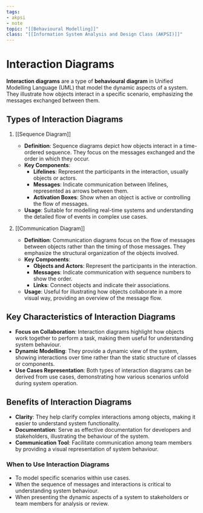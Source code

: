 ```yaml
---
tags:
- akpsi
- note
topic: "[[Behavioural Modelling]]"
class: "[[Information System Analysis and Design Class (AKPSI)]]" 
---
```


# Interaction Diagrams

**Interaction diagrams** are a type of **behavioural diagram** in Unified Modelling Language (UML) that model the dynamic aspects of a system. They illustrate how objects interact in a specific scenario, emphasizing the messages exchanged between them.

## Types of Interaction Diagrams

1. [[Sequence Diagram]]
    
    - **Definition**: Sequence diagrams depict how objects interact in a time-ordered sequence. They focus on the messages exchanged and the order in which they occur.
    - **Key Components**:
        - **Lifelines**: Represent the participants in the interaction, usually objects or actors.
        - **Messages**: Indicate communication between lifelines, represented as arrows between them.
        - **Activation Boxes**: Show when an object is active or controlling the flow of messages.
    - **Usage**: Suitable for modelling real-time systems and understanding the detailed flow of events in complex use cases.
2. [[Communication Diagram]]
    
    - **Definition**: Communication diagrams focus on the flow of messages between objects rather than the timing of those messages. They emphasize the structural organization of the objects involved.
    - **Key Components**:
        - **Objects and Actors**: Represent the participants in the interaction.
        - **Messages**: Indicate communication with sequence numbers to show the order.
        - **Links**: Connect objects and indicate their associations.
    - **Usage**: Useful for illustrating how objects collaborate in a more visual way, providing an overview of the message flow.

## Key Characteristics of Interaction Diagrams

- **Focus on Collaboration**: Interaction diagrams highlight how objects work together to perform a task, making them useful for understanding system behaviour.
- **Dynamic Modelling**: They provide a dynamic view of the system, showing interactions over time rather than the static structure of classes or components.
- **Use Cases Representation**: Both types of interaction diagrams can be derived from use cases, demonstrating how various scenarios unfold during system operation.

## Benefits of Interaction Diagrams

- **Clarity**: They help clarify complex interactions among objects, making it easier to understand system functionality.
- **Documentation**: Serve as effective documentation for developers and stakeholders, illustrating the behaviour of the system.
- **Communication Tool**: Facilitate communication among team members by providing a visual representation of system behaviour.

### When to Use Interaction Diagrams

- To model specific scenarios within use cases.
- When the sequence of messages and interactions is critical to understanding system behaviour.
- When presenting the dynamic aspects of a system to stakeholders or team members for analysis or review.
